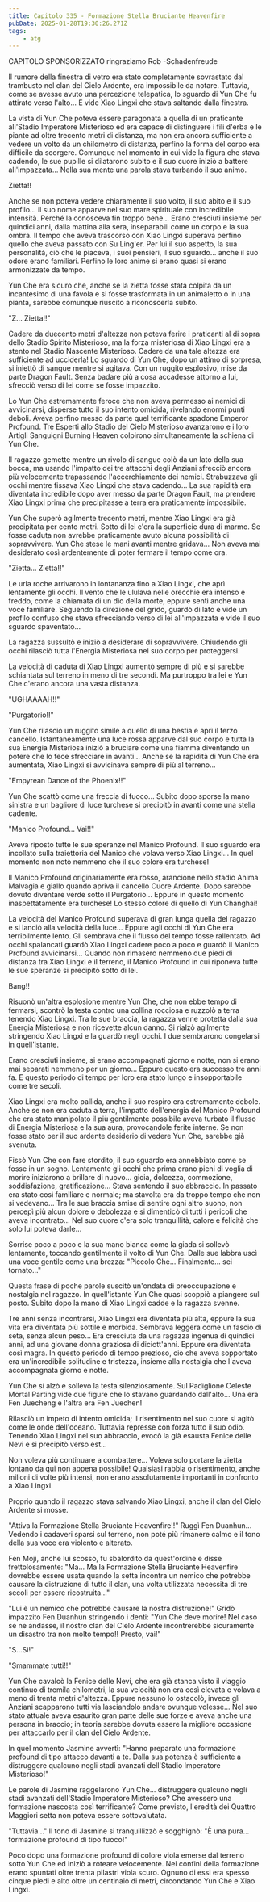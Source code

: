 ```yaml
---
title: Capitolo 335 - Formazione Stella Bruciante Heavenfire
pubDate: 2025-01-28T19:30:26.271Z
tags:
    - atg
---
```



CAPITOLO SPONSORIZZATO ringraziamo Rob
-Schadenfreude


Il rumore della finestra di vetro era stato completamente sovrastato dal trambusto nel clan del Cielo Ardente, era impossibile da notare. Tuttavia, come se avesse avuto una percezione telepatica, lo sguardo di Yun Che fu attirato verso l'alto... E vide Xiao Lingxi che stava saltando dalla finestra.


La vista di Yun Che poteva essere paragonata a quella di un praticante all'Stadio Imperatore Misterioso ed era capace di distinguere i fili d'erba e le piante ad oltre trecento metri di distanza, ma non era ancora sufficiente a vedere un volto da un chilometro di distanza, perfino la forma del corpo era difficile da scorgere. Comunque nel momento in cui vide la figura che stava cadendo, le sue pupille si dilatarono subito e il suo cuore iniziò a battere all'impazzata... Nella sua mente una parola stava turbando il suo animo.


Zietta!!


Anche se non poteva vedere chiaramente il suo volto, il suo abito e il suo profilo... il suo nome apparve nel suo mare spirituale con incredibile intensità.
Perché la conosceva fin troppo bene... Erano cresciuti insieme per quindici anni, dalla mattina alla sera, inseparabili come un corpo e la sua ombra. Il tempo che aveva trascorso con Xiao Lingxi superava perfino quello che aveva passato con Su Ling'er. Per lui il suo aspetto, la sua personalità, ciò che le piaceva, i suoi pensieri, il suo sguardo... anche il suo odore erano familiari. Perfino le loro anime si erano quasi si erano armonizzate da tempo.


Yun Che era sicuro che, anche se la zietta fosse stata colpita da un incantesimo di una favola e si fosse trasformata in un animaletto o in una pianta, sarebbe comunque riuscito a riconoscerla subito.


"Z... Zietta!!"


Cadere da duecento metri d'altezza non poteva ferire i praticanti al di sopra dello Stadio Spirito Misterioso, ma la forza misteriosa di Xiao Lingxi era a stento nel Stadio Nascente Misterioso. Cadere da una tale altezza era sufficiente ad ucciderla! Lo sguardo di Yun Che, dopo un attimo di sorpresa, si iniettò di sangue mentre si agitava. Con un ruggito esplosivo, mise da parte Dragon Fault. Senza badare più a cosa accadesse attorno a lui, sfrecciò verso di lei come se fosse impazzito.


Lo Yun Che estremamente feroce che non aveva permesso ai nemici di avvicinarsi, disperse tutto il suo intento omicida, rivelando enormi punti deboli. Aveva perfino messo da parte quel terrificante spadone Emperor Profound. Tre Esperti allo Stadio del Cielo Misterioso avanzarono e i loro Artigli Sanguigni Burning Heaven colpirono simultaneamente la schiena di Yun Che.


Il ragazzo gemette mentre un rivolo di sangue colò da un lato della sua bocca, ma usando l'impatto dei tre attacchi degli Anziani sfrecciò ancora più velocemente trapassando l'accerchiamento dei nemici. Strabuzzava gli occhi mentre fissava Xiao Lingxi che stava cadendo... La sua rapidità era diventata incredibile dopo aver messo da parte Dragon Fault, ma prendere Xiao Lingxi prima che precipitasse a terra era praticamente impossibile.


Yun Che superò agilmente trecento metri, mentre Xiao Lingxi era già precipitata per cento metri. Sotto di lei c'era la superficie dura di marmo. Se fosse caduta non avrebbe praticamente avuto alcuna possibilità di sopravvivere. Yun Che stese le mani avanti mentre gridava... Non aveva mai desiderato così ardentemente di poter fermare il tempo come ora.


"Zietta... Zietta!!"


Le urla roche arrivarono in lontananza fino a Xiao Lingxi, che aprì lentamente gli occhi. Il vento che le ululava nelle orecchie era intenso e freddo, come la chiamata di un dio della morte, eppure sentì anche una voce familiare. Seguendo la direzione del grido, guardò di lato e vide un profilo confuso che stava sfrecciando verso di lei all'impazzata e vide il suo sguardo spaventato...


La ragazza sussultò e iniziò a desiderare di sopravvivere. Chiudendo gli occhi rilasciò tutta l'Energia Misteriosa nel suo corpo per proteggersi.


La velocità di caduta di Xiao Lingxi aumentò sempre di più e si sarebbe schiantata sul terreno in meno di tre secondi. Ma purtroppo tra lei e Yun Che c'erano ancora una vasta distanza.


"UGHAAAAH!!"


"Purgatorio!!"


Yun Che rilasciò un ruggito simile a quello di una bestia e aprì il terzo cancello.
Istantaneamente una luce rossa apparve dal suo corpo e tutta la sua Energia Misteriosa iniziò a bruciare come una fiamma diventando un potere che lo fece sfrecciare in avanti...
Anche se la rapidità di Yun Che era aumentata, Xiao Lingxi si avvicinava sempre di più al terreno...


"Empyrean Dance of the Phoenix!!"


Yun Che scattò come una freccia di fuoco... Subito dopo sporse la mano sinistra e un bagliore di luce turchese si precipitò in avanti come una stella cadente.


"Manico Profound... Vai!!"


Aveva riposto tutte le sue speranze nel Manico Profound. Il suo sguardo era incollato sulla traiettoria del Manico che volava verso Xiao Lingxi... In quel momento non notò nemmeno che il suo colore era turchese!


Il Manico Profound originariamente era rosso, arancione nello stadio Anima Malvagia e giallo quando apriva il cancello Cuore Ardente. Dopo sarebbe dovuto diventare verde sotto il Purgatorio... Eppure in questo momento inaspettatamente era turchese! Lo stesso colore di quello di Yun Changhai!


La velocità del Manico Profound superava di gran lunga quella del ragazzo e si lanciò alla velocità della luce... Eppure agli occhi di Yun Che era terribilmente lento.
Gli sembrava che il flusso del tempo fosse rallentato.
Ad occhi spalancati guardò Xiao Lingxi cadere poco a poco e guardò il Manico Profound avvicinarsi... Quando non rimasero nemmeno due piedi di distanza tra Xiao Lingxi e il terreno, il Manico Profound in cui riponeva tutte le sue speranze si precipitò sotto di lei.


Bang!!


Risuonò un'altra esplosione mentre Yun Che, che non ebbe tempo di fermarsi, scontrò la testa contro una collina rocciosa e ruzzolò a terra tenendo Xiao Lingxi. Tra le sue braccia, la ragazza venne protetta dalla sua Energia Misteriosa e non ricevette alcun danno. Si rialzò agilmente stringendo Xiao Lingxi e la guardò negli occhi. I due sembrarono congelarsi in quell'istante.


Erano cresciuti insieme, si erano accompagnati giorno e notte, non si erano mai separati nemmeno per un giorno... Eppure questo era successo tre anni fa. E questo periodo di tempo per loro era stato lungo e insopportabile come tre secoli.


Xiao Lingxi era molto pallida, anche il suo respiro era estremamente debole. Anche se non era caduta a terra, l'impatto dell'energia del Manico Profound che era stato manipolato il più gentilmente possibile aveva turbato il flusso di Energia Misteriosa e la sua aura, provocandole ferite interne. Se non fosse stato per il suo ardente desiderio di vedere Yun Che, sarebbe già svenuta.


Fissò Yun Che con fare stordito, il suo sguardo era annebbiato come se fosse in un sogno. Lentamente gli occhi che prima erano pieni di voglia di morire iniziarono a brillare di nuovo... gioia, dolcezza, commozione, soddisfazione, gratificazione... Stava sentendo il suo abbraccio. In passato era stato così familiare e normale; ma stavolta era da troppo tempo che non si vedevano... Tra le sue braccia smise di sentire ogni altro suono, non percepì più alcun dolore o debolezza e si dimenticò di tutti i pericoli che aveva incontrato... Nel suo cuore c'era solo tranquillità, calore e felicità che solo lui poteva darle...


Sorrise poco a poco e la sua mano bianca come la giada si sollevò lentamente, toccando gentilmente il volto di Yun Che. Dalle sue labbra uscì una voce gentile come una brezza: "Piccolo Che... Finalmente... sei tornato..."


Questa frase di poche parole suscitò un'ondata di preoccupazione e nostalgia nel ragazzo. In quell'istante Yun Che quasi scoppiò a piangere sul posto. Subito dopo la mano di Xiao Lingxi cadde e la ragazza svenne.


Tre anni senza incontrarsi, Xiao Lingxi era diventata più alta, eppure la sua vita era diventata più sottile e morbida. Sembrava leggera come un fascio di seta, senza alcun peso... Era cresciuta da una ragazza ingenua di quindici anni, ad una giovane donna graziosa di diciott'anni. Eppure era diventata così magra. In questo periodo di tempo prezioso, ciò che aveva sopportato era un'incredibile solitudine e tristezza, insieme alla nostalgia che l'aveva accompagnata giorno e notte.


Yun Che si alzò e sollevò la testa silenziosamente. Sul Padiglione Celeste Mortal Parting vide due figure che lo stavano guardando dall'alto... Una era Fen Juecheng e l'altra era Fen Juechen!


Rilasciò un impeto di intento omicida; il risentimento nel suo cuore si agitò come le onde dell'oceano. Tuttavia represse con forza tutto il suo odio. Tenendo Xiao Lingxi nel suo abbraccio, evocò la già esausta Fenice delle Nevi e si precipitò verso est...


Non voleva più continuare a combattere... Voleva solo portare la zietta lontano da qui non appena possibile! Qualsiasi rabbia o risentimento, anche milioni di volte più intensi, non erano assolutamente importanti in confronto a Xiao Lingxi.


Proprio quando il ragazzo stava salvando Xiao Lingxi, anche il clan del Cielo Ardente si mosse.


"Attiva la Formazione Stella Bruciante Heavenfire!!" Ruggì Fen Duanhun... Vedendo i cadaveri sparsi sul terreno, non poté più rimanere calmo e il tono della sua voce era violento e alterato.


Fen Moji, anche lui scosso, fu sbalordito da quest'ordine e disse frettolosamente: "Ma... Ma la Formazione Stella Bruciante Heavenfire dovrebbe essere usata quando la setta incontra un nemico che potrebbe causare la distruzione di tutto il clan, una volta utilizzata necessita di tre secoli per essere ricostruita..."


"Lui è un nemico che potrebbe causare la nostra distruzione!" Gridò impazzito Fen Duanhun stringendo i denti: "Yun Che deve morire! Nel caso se ne andasse, il nostro clan del Cielo Ardente incontrerebbe sicuramente un disastro tra non molto tempo!! Presto, vai!"


"S...Sì!"


"Smammate tutti!!"


Yun Che cavalcò la Fenice delle Nevi, che era già stanca visto il viaggio continuo di tremila chilometri, la sua velocità non era così elevata e volava a meno di trenta metri d'altezza. Eppure nessuno lo ostacolò, invece gli Anziani scapparono tutti via lasciandolo andare ovunque volesse... Nel suo stato attuale aveva esaurito gran parte delle sue forze e aveva anche una persona in braccio; in teoria sarebbe dovuta essere la migliore occasione per attaccarlo per il clan del Cielo Ardente.


In quel momento Jasmine avvertì: "Hanno preparato una formazione profound di tipo attacco davanti a te. Dalla sua potenza è sufficiente a distruggere qualcuno negli stadi avanzati dell'Stadio Imperatore Misterioso!"


Le parole di Jasmine raggelarono Yun Che... distruggere qualcuno negli stadi avanzati dell'Stadio Imperatore Misterioso? Che avessero una formazione nascosta così terrificante? Come previsto, l'eredità dei Quattro Maggiori setta non poteva essere sottovalutata.


"Tuttavia..." Il tono di Jasmine si tranquillizzò e sogghignò: "È una pura... formazione profound di tipo fuoco!"


Poco dopo una formazione profound di colore viola emerse dal terreno sotto Yun Che ed iniziò a roteare velocemente. Nei confini della formazione erano spuntati oltre trenta pilastri viola scuro.
Ognuno di essi era spesso cinque piedi e alto oltre un centinaio di metri, circondando Yun Che e Xiao Lingxi.
                                


                                



